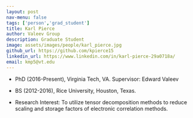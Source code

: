 ```yaml
---
layout: post
nav-menu: false
tags: ['person','grad_student']
title: Karl Pierce
author: Valeev Group
description: Graduate Student
image: assets/images/people/karl_pierce.jpg
github_url: https://github.com/kpierce15
linkedin_url: https://www.linkedin.com/in/karl-pierce-29a0718a/
email: kmp5@vt.edu
---
```

- PhD (2016-Present), Virginia Tech, VA. Supervisor: Edward Valeev
- BS (2012-2016), Rice University, Houston, Texas.


- Research Interest:
  To utilize tensor decomposition methods to reduce scaling and storage
  factors of electronic correlation methods.

